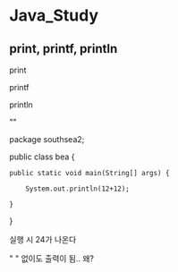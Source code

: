 # Java_Study

## print, printf, println

print

printf

println

""


package southsea2;

public class bea {

	public static void main(String[] args) {
	
		System.out.println(12+12);
		
	}
	
}


실행 시 24가 나온다

" " 없이도 출력이 됨.. 왜?
